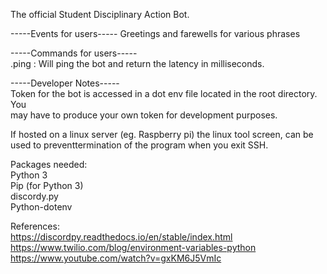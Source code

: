 The official Student Disciplinary Action Bot.  

-----Events for users-----
Greetings and farewells for various phrases

-----Commands for users-----  
.ping : Will ping the bot and return the latency in milliseconds.  

-----Developer Notes-----  
Token for the bot is accessed in a dot env file located in the root directory.  You  
may have to produce your own token for development purposes.    

If hosted on a linux server (eg. Raspberry pi) the linux tool screen, can be used to
preventtermination of the program when you exit SSH.  

Packages needed:  
Python 3  
Pip (for Python 3)  
discordy.py  
Python-dotenv 

References:  
https://discordpy.readthedocs.io/en/stable/index.html  
https://www.twilio.com/blog/environment-variables-python  
https://www.youtube.com/watch?v=gxKM6J5VmIc  
